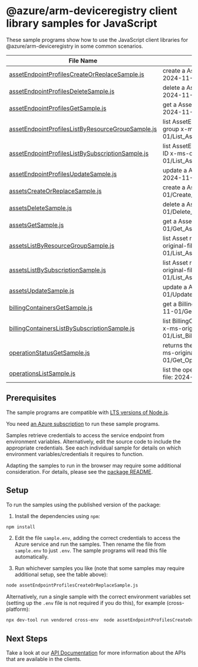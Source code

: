 # @azure/arm-deviceregistry client library samples for JavaScript

These sample programs show how to use the JavaScript client libraries for @azure/arm-deviceregistry in some common scenarios.

| **File Name**                                                                                       | **Description**                                                                                                                    |
| --------------------------------------------------------------------------------------------------- | ---------------------------------------------------------------------------------------------------------------------------------- |
| [assetEndpointProfilesCreateOrReplaceSample.js][assetendpointprofilescreateorreplacesample]         | create a AssetEndpointProfile x-ms-original-file: 2024-11-01/Create_AssetEndpointProfile.json                                      |
| [assetEndpointProfilesDeleteSample.js][assetendpointprofilesdeletesample]                           | delete a AssetEndpointProfile x-ms-original-file: 2024-11-01/Delete_AssetEndpointProfile.json                                      |
| [assetEndpointProfilesGetSample.js][assetendpointprofilesgetsample]                                 | get a AssetEndpointProfile x-ms-original-file: 2024-11-01/Get_AssetEndpointProfile.json                                            |
| [assetEndpointProfilesListByResourceGroupSample.js][assetendpointprofileslistbyresourcegroupsample] | list AssetEndpointProfile resources by resource group x-ms-original-file: 2024-11-01/List_AssetEndpointProfiles_ResourceGroup.json |
| [assetEndpointProfilesListBySubscriptionSample.js][assetendpointprofileslistbysubscriptionsample]   | list AssetEndpointProfile resources by subscription ID x-ms-original-file: 2024-11-01/List_AssetEndpointProfiles_Subscription.json |
| [assetEndpointProfilesUpdateSample.js][assetendpointprofilesupdatesample]                           | update a AssetEndpointProfile x-ms-original-file: 2024-11-01/Update_AssetEndpointProfile.json                                      |
| [assetsCreateOrReplaceSample.js][assetscreateorreplacesample]                                       | create a Asset x-ms-original-file: 2024-11-01/Create_Asset_With_DiscoveredAssetRef.json                                            |
| [assetsDeleteSample.js][assetsdeletesample]                                                         | delete a Asset x-ms-original-file: 2024-11-01/Delete_Asset.json                                                                    |
| [assetsGetSample.js][assetsgetsample]                                                               | get a Asset x-ms-original-file: 2024-11-01/Get_Asset.json                                                                          |
| [assetsListByResourceGroupSample.js][assetslistbyresourcegroupsample]                               | list Asset resources by resource group x-ms-original-file: 2024-11-01/List_Assets_ResourceGroup.json                               |
| [assetsListBySubscriptionSample.js][assetslistbysubscriptionsample]                                 | list Asset resources by subscription ID x-ms-original-file: 2024-11-01/List_Assets_Subscription.json                               |
| [assetsUpdateSample.js][assetsupdatesample]                                                         | update a Asset x-ms-original-file: 2024-11-01/Update_Asset.json                                                                    |
| [billingContainersGetSample.js][billingcontainersgetsample]                                         | get a BillingContainer x-ms-original-file: 2024-11-01/Get_BillingContainer.json                                                    |
| [billingContainersListBySubscriptionSample.js][billingcontainerslistbysubscriptionsample]           | list BillingContainer resources by subscription ID x-ms-original-file: 2024-11-01/List_BillingContainers_Subscription.json         |
| [operationStatusGetSample.js][operationstatusgetsample]                                             | returns the current status of an async operation. x-ms-original-file: 2024-11-01/Get_OperationStatus.json                          |
| [operationsListSample.js][operationslistsample]                                                     | list the operations for the provider x-ms-original-file: 2024-11-01/List_Operations.json                                           |

## Prerequisites

The sample programs are compatible with [LTS versions of Node.js](https://github.com/nodejs/release#release-schedule).

You need [an Azure subscription][freesub] to run these sample programs.

Samples retrieve credentials to access the service endpoint from environment variables. Alternatively, edit the source code to include the appropriate credentials. See each individual sample for details on which environment variables/credentials it requires to function.

Adapting the samples to run in the browser may require some additional consideration. For details, please see the [package README][package].

## Setup

To run the samples using the published version of the package:

1. Install the dependencies using `npm`:

```bash
npm install
```

2. Edit the file `sample.env`, adding the correct credentials to access the Azure service and run the samples. Then rename the file from `sample.env` to just `.env`. The sample programs will read this file automatically.

3. Run whichever samples you like (note that some samples may require additional setup, see the table above):

```bash
node assetEndpointProfilesCreateOrReplaceSample.js
```

Alternatively, run a single sample with the correct environment variables set (setting up the `.env` file is not required if you do this), for example (cross-platform):

```bash
npx dev-tool run vendored cross-env  node assetEndpointProfilesCreateOrReplaceSample.js
```

## Next Steps

Take a look at our [API Documentation][apiref] for more information about the APIs that are available in the clients.

[assetendpointprofilescreateorreplacesample]: https://github.com/Azure/azure-sdk-for-js/blob/main/sdk/deviceregistry/arm-deviceregistry/samples/v1/javascript/assetEndpointProfilesCreateOrReplaceSample.js
[assetendpointprofilesdeletesample]: https://github.com/Azure/azure-sdk-for-js/blob/main/sdk/deviceregistry/arm-deviceregistry/samples/v1/javascript/assetEndpointProfilesDeleteSample.js
[assetendpointprofilesgetsample]: https://github.com/Azure/azure-sdk-for-js/blob/main/sdk/deviceregistry/arm-deviceregistry/samples/v1/javascript/assetEndpointProfilesGetSample.js
[assetendpointprofileslistbyresourcegroupsample]: https://github.com/Azure/azure-sdk-for-js/blob/main/sdk/deviceregistry/arm-deviceregistry/samples/v1/javascript/assetEndpointProfilesListByResourceGroupSample.js
[assetendpointprofileslistbysubscriptionsample]: https://github.com/Azure/azure-sdk-for-js/blob/main/sdk/deviceregistry/arm-deviceregistry/samples/v1/javascript/assetEndpointProfilesListBySubscriptionSample.js
[assetendpointprofilesupdatesample]: https://github.com/Azure/azure-sdk-for-js/blob/main/sdk/deviceregistry/arm-deviceregistry/samples/v1/javascript/assetEndpointProfilesUpdateSample.js
[assetscreateorreplacesample]: https://github.com/Azure/azure-sdk-for-js/blob/main/sdk/deviceregistry/arm-deviceregistry/samples/v1/javascript/assetsCreateOrReplaceSample.js
[assetsdeletesample]: https://github.com/Azure/azure-sdk-for-js/blob/main/sdk/deviceregistry/arm-deviceregistry/samples/v1/javascript/assetsDeleteSample.js
[assetsgetsample]: https://github.com/Azure/azure-sdk-for-js/blob/main/sdk/deviceregistry/arm-deviceregistry/samples/v1/javascript/assetsGetSample.js
[assetslistbyresourcegroupsample]: https://github.com/Azure/azure-sdk-for-js/blob/main/sdk/deviceregistry/arm-deviceregistry/samples/v1/javascript/assetsListByResourceGroupSample.js
[assetslistbysubscriptionsample]: https://github.com/Azure/azure-sdk-for-js/blob/main/sdk/deviceregistry/arm-deviceregistry/samples/v1/javascript/assetsListBySubscriptionSample.js
[assetsupdatesample]: https://github.com/Azure/azure-sdk-for-js/blob/main/sdk/deviceregistry/arm-deviceregistry/samples/v1/javascript/assetsUpdateSample.js
[billingcontainersgetsample]: https://github.com/Azure/azure-sdk-for-js/blob/main/sdk/deviceregistry/arm-deviceregistry/samples/v1/javascript/billingContainersGetSample.js
[billingcontainerslistbysubscriptionsample]: https://github.com/Azure/azure-sdk-for-js/blob/main/sdk/deviceregistry/arm-deviceregistry/samples/v1/javascript/billingContainersListBySubscriptionSample.js
[operationstatusgetsample]: https://github.com/Azure/azure-sdk-for-js/blob/main/sdk/deviceregistry/arm-deviceregistry/samples/v1/javascript/operationStatusGetSample.js
[operationslistsample]: https://github.com/Azure/azure-sdk-for-js/blob/main/sdk/deviceregistry/arm-deviceregistry/samples/v1/javascript/operationsListSample.js
[apiref]: https://learn.microsoft.com/javascript/api/@azure/arm-deviceregistry?view=azure-node-preview
[freesub]: https://azure.microsoft.com/free/
[package]: https://github.com/Azure/azure-sdk-for-js/tree/main/sdk/deviceregistry/arm-deviceregistry/README.md
